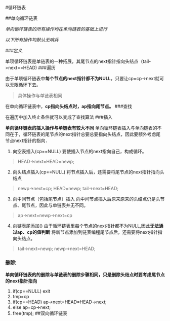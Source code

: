 #循环链表

##单向循环链表

*单向循环链表的所有操作均在单向链表的基础上进行*

*以下所有操作均默认无哨兵*

###定义

单项循环链表是单链表的一种拓展，其尾节点的next指针指向头结点（tail->next==HEAD)
###遍历

由于单项循环链表中**每个节点的next指针都不为NULL**，只要让cp=cp->next就可以无限循环下去。
>具体操作与单链表相同

在单向循环链表中，**cp指向头结点时，ap指向尾节点。**
###查找

在遍历中加入终止条件就可以变成了查找算法
###插入

**单向循环链表的插入操作与单链表有较大不同**
单向循环链表插入与单向链表的不同在于，循环链表的尾节点的next指针总要总要指向头结点，因此要额外考虑尾节点next指针的指向．
1. 向空表插入(cp==NULL)
要使插入节点的next指向自己，构成循环。
>HEAD->next=HEAD=newp;
2. 向头结点插入(cp==NULL)
将节点插入后，还需要将尾节点的next指针指向头结点
>newp->next=cp;
HEAD=newp;
tail->next=HEAD;

3. 向中间节点（包括尾节点）插入
向中间节点插入后原来原来的头结点仍是头节点、尾节点，因此与单链表并无不同。
>ap->next=newp->next=cp
4. 向链表尾添加()
由于循环链表里每个节点的next指针都不为NULL,因此**无法通过ap、cp的值判断**
将新节点添加到链表编程尾节点后，还需要将next指针指向头结点。
>tail->next=newp;
newp->next=HEAD;

### 删除

**单向循环链表的的删除与单链表的删除步骤相同，只是删除头结点时要考虑尾节点的next指针指向**
1. if(cp==NULL) exit
2. tmp=cp
3. if(cp==HEAD) ap->next=HEAD=HEAD->next;
4. else ap=cp->next;
5. free(tmp);
##双向循环链表
